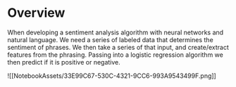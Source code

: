 # Overview
When developing a sentiment analysis algorithm with neural networks and natural language. We need a series of labeled data that determines the sentiment of phrases. We then take a series of that input, and create/extract features from the phrasing. Passing into a logistic regression algorithm we then predict if it is positive or negative.

![[NotebookAssets/33E99C67-530C-4321-9CC6-993A9543499F.png]]